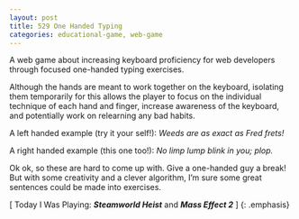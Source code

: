 ```yaml
---
layout: post
title: 529 One Handed Typing
categories: educational-game, web-game
---
```

A web game about increasing keyboard proficiency for web developers through focused one-handed typing exercises.

Although the hands are meant to work together on the keyboard, isolating them temporarily for this allows the player to focus on the individual technique of each hand and finger, increase awareness of the keyboard, and potentially work on relearning any bad habits.

A left handed example (try it your self!):
*Weeds are as exact as Fred frets!*

A right handed example (this one too!):
*No limp lump blink in you; plop.*

Ok ok, so these are hard to come up with. Give a one-handed guy a break!  But with some creativity and a clever algorithm, I’m sure some great sentences could be made into exercises.

[ Today I Was Playing: ***Steamworld Heist*** and ***Mass Effect 2*** ]
{: .emphasis}